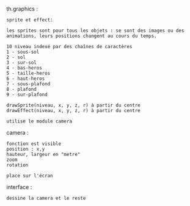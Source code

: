 th.graphics : 

	sprite et effect:

	les sprites sont pour tous les objets : se sont des images ou des 
	animations, leurs positions changent au cours du temps.
	
	10 niveau indexé par des chaînes de caractères
	1 - sous-sol
	2 - sol
	3 - sur-sol
	4 - bas-heros
	5 - taille-heros
	6 - haut-heros
	7 - sous-plafond
	8 - plafond
	9 - sur-plafond
	
	drawSprite(niveau, x, y, z, r) à partir du centre
	drawEffect(niveau, x, y, z, r) à partir du centre
	
	utilise le module camera

camera : 

	fonction est visible
	position : x,y
	hauteur, largeur en "metre" 
	zoom 
	rotation

	place sur l'écran

interface : 
	
	dessine la camera et le reste


